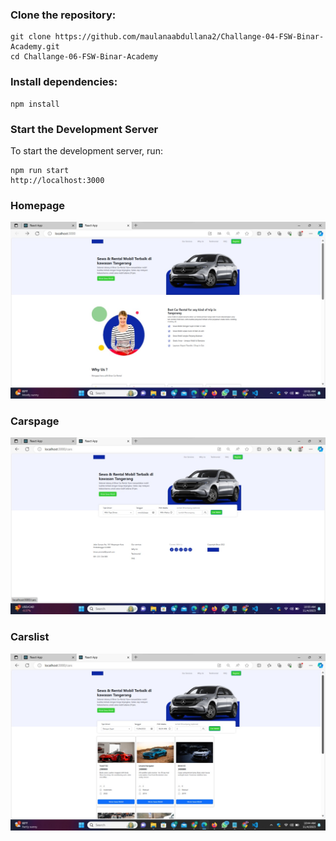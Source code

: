 ### Clone the repository:

```shell
git clone https://github.com/maulanaabdullana2/Challange-04-FSW-Binar-Academy.git
cd Challange-06-FSW-Binar-Academy

```

### Install dependencies:

```shell
npm install

```

### Start the Development Server

To start the development server, run:

```shell
npm run start
http://localhost:3000

```

### Homepage

![Homepage](/public/images/Homepage.jpg)

### Carspage

![Carspage](/public/images/Cars.jpg)

### Carslist

![Carspage](/public/images/Carslist.jpg)
